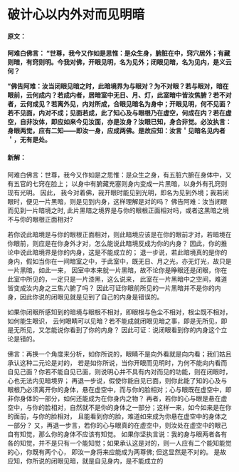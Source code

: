 # 破计心以内外对而见明暗

#### 原文：

**阿难白佛言： “世尊，我今又作如是思惟：是众生身，腑脏在中，窍穴居外；有藏则暗，有窍则明。今我对佛，开眼见明，名为见外；闭眼见暗，名为见内，是义云何？**

**”佛告阿难：汝当闭眼见暗之时，此暗境界为与眼对？为不对眼？若与眼对，暗在眼前，云何成内？若成内者，居暗室中无日、月、灯，此室暗中皆汝焦腑？若不对者，云何成见？若离外见，内对所成，合眼见暗名为身中；开眼见明，何不见面？若不见面，内对不成；见面若成，此了知心及与眼根乃在虚空，何成在内？若在虚空，自非汝体，即应如来今见汝面，亦是汝身？汝眼已知，身合非觉。必汝执言：身眼两觉，应有二知——即汝一身，应成两佛。是故应知：汝言＇见暗名见内者＇，无有是处。**

#### 新解：

阿难白佛言：世尊，我今又作如是之思惟：是众生之身，有五脏六腑在身体中，又有五官的七窍在脸上；
以身中有腑藏充塞则身内变成一片黑暗，以身外有孔窍则现有光明。
因此， 我今对着佛，我开眼时能见到光明，即名为见到外境；我若闭眼时，便见一片黑暗，则是见到内身，这样理解是对的吗？
佛告阿难：汝当闭眼而见到一片暗境之时, 此片黑暗之境界是与你的眼根正面相对吗，或者这黑暗之境不与你的眼根正面相对?

若你说此暗境是与你的眼根正面相对，则此暗境应该是在你的眼前才对，若暗境在你眼前，则应是在你身外才对，怎么能说此暗境反成为你的内身？ 
因此，你的推论中说此暗境界是你的内身，这是不能成立的；
退一步说，若此暗境真的是你的身内，假如当你在一间暗室之中，于此室中，既无日、月之光，亦无灯光，故只是一片黑暗，如此一来，
因室中本来就一片黑暗，故不论你是睁眼还是闭眼，你在此室中所见的，一定只是一片漆黑，这么说来， 此室在一片黑暗中之空间，难道皆变成汝内身之三焦六腑了吗？ 因此可证你眼前所见的一片黑暗并不是你的内身，因此你说的闭眼见就是见到了自己的内身是错误的。

如果你闭眼所感知到的暗境与眼根不相对，即眼根与色尘不相对，根尘既不相对，如何能生眼识， 云何眼睛可以见暗？若不能成就闭眼见暗之事，即是无所见，即是无所见，又怎能说你看到了你的内身？
因此可证：说闭眼看到你的内身这个立论是错的。

佛言：再换一个角度来分析，如你所说的，眼睛不是向外看就是向内看；我们姑且承认这种二元论是对的，
若是如你所说，当你开眼而见明时，为何不能向内看而自见己面？你若不能自见已面，则说明心并不具有内对而见的功能，则在闭眼时，心也无法内见暗境界；
再退一步说，假使你能自见已面，则你此能了知的心及与眼根乃必须离开你的身体，悬在虚空中，而与你的脸相对；心与眼既在虚空中，即非你身体的一部分，如何还能成为在你身内之物？
再者，若你的心与眼是悬在虚空中，与你的脸相对，自然就不是你的身体之一部分；这样一来，如今如来是在你的面前，与你的脸相对，
且能看到你的脸，难道如来成为你悬在虚空中的身体之一部分？ 
又，再退一步言，若你的心与眼真的在虚空中，则汝处在虚空中的眼己自有知觉，那么你的身体不应该有知觉。
如果你坚执言说：我的身与眼两者各有各的知觉，并不是只有一个能知觉；如果承认这是对的，则一人应有二个能知能觉的心，你既有两个心， 即汝一身将来应能成为两尊佛; 但这显然是不对的。 是故应知，你所说的闭眼见暗，就是自见身内，是不能成立的
